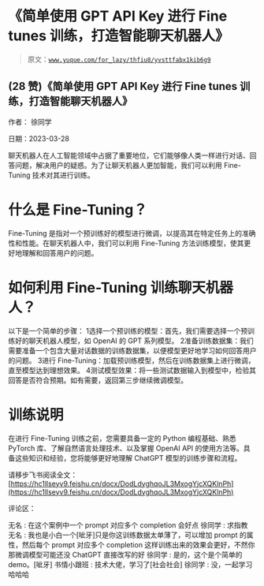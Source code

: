 # 《简单使用 GPT API Key 进行 Fine tunes 训练，打造智能聊天机器人》

> 原文：[`www.yuque.com/for_lazy/thfiu8/yvsttfabx1kib6g9`](https://www.yuque.com/for_lazy/thfiu8/yvsttfabx1kib6g9)



## (28 赞)《简单使用 GPT API Key 进行 Fine tunes 训练，打造智能聊天机器人》 

作者： 徐同学 

日期：2023-03-28 

聊天机器人在人工智能领域中占据了重要地位，它们能够像人类一样进行对话、回答问题，解决用户的疑惑。为了让聊天机器人更加智能，我们可以利用 Fine-Tuning 技术对其进行训练。 

# 什么是 Fine-Tuning？ 

Fine-Tuning 是指对一个预训练好的模型进行微调，以提高其在特定任务上的准确性和性能。在聊天机器人中，我们可以利用 Fine-Tuning 方法训练模型，使其更好地理解和回答用户的问题。 

# 如何利用 Fine-Tuning 训练聊天机器人？ 

以下是一个简单的步骤： <ne-oli><ne-oli-i>1</ne-oli-i><ne-oli-c class="ne-oli-content" id="u0d889885" data-lake-id="u0d889885">选择一个预训练的模型：首先，我们需要选择一个预训练好的聊天机器人模型，如 OpenAI 的 GPT 系列模型。</ne-oli-c></ne-oli> <ne-oli><ne-oli-i>2</ne-oli-i><ne-oli-c class="ne-oli-content" id="uc15e6112" data-lake-id="uc15e6112">准备训练数据集：我们需要准备一个包含大量对话数据的训练数据集，以便模型更好地学习如何回答用户的问题。</ne-oli-c></ne-oli> <ne-oli><ne-oli-i>3</ne-oli-i><ne-oli-c class="ne-oli-content" id="u2377b716" data-lake-id="u2377b716">进行 Fine-Tuning：加载预训练模型，然后在训练数据集上进行微调，直至模型达到理想效果。</ne-oli-c></ne-oli> <ne-oli><ne-oli-i>4</ne-oli-i><ne-oli-c class="ne-oli-content" id="u3141df48" data-lake-id="u3141df48">测试模型效果：将一些测试数据输入到模型中，检验其回答是否符合预期。如有需要，返回第三步继续微调模型。</ne-oli-c></ne-oli> 

# 训练说明 

在进行 Fine-Tuning 训练之前，您需要具备一定的 Python 编程基础、熟悉 PyTorch 库、了解自然语言处理技术、以及掌握 OpenAI API 的使用方法等。具备这些知识和经验，您将能够更好地理解 ChatGPT 模型的训练步骤和流程。 

请移步飞书阅读全文：[https://hc1llseyv9.feishu.cn/docx/DodLdyghqoJL3MxogYjcXQKlnPh](https://hc1llseyv9.feishu.cn/docx/DodLdyghqoJL3MxogYjcXQKlnPh) 

评论区： 

无名 : 在这个案例中一个 prompt 对应多个 completion 会好点 徐同学 : 求指教 无名 : 我也是小白一个[呲牙]只是你这训练数据太单薄了，可以增加 prompt 的属性，然后每个 prompt 对应多个 completion 这样训练出来的效果会更好，不然你那微调模型可能还没 ChatGPT 直接改写的好 徐同学 : 是的，这个是个简单的 demo。[呲牙] 书情小跟班 : 技术大佬，学习了[社会社会] 徐同学 : 没，一起学习哈哈哈